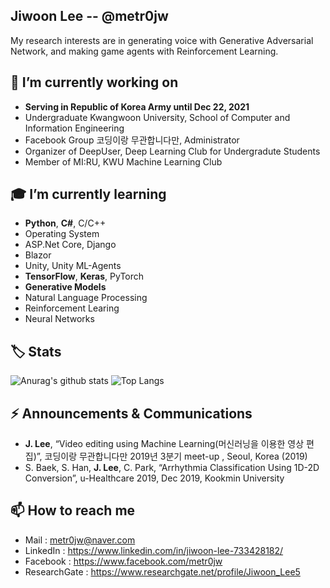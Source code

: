 <h2>Jiwoon Lee  -- @metr0jw</h2>
 My research interests are in generating voice with Generative Adversarial Network, and making game agents with Reinforcement Learning.


💪 I’m currently working on
-
- <b>Serving in Republic of Korea Army until Dec 22, 2021</b>
- Undergraduate Kwangwoon University, School of Computer and Information Engineering
- Facebook Group 코딩이랑 무관합니다만, Administrator
- Organizer of DeepUser, Deep Learning Club for Undergradute Students 
- Member of MI:RU, KWU Machine Learning Club 

🎓 I’m currently learning
- 
- <b>Python</b>, <b>C#</b>, C/C++
- Operating System
- ASP.Net Core, Django
- Blazor
- Unity, Unity ML-Agents
- <b>TensorFlow</b>, <b>Keras</b>, PyTorch
- <b>Generative Models</b>
- Natural Language Processing
- Reinforcement Learing
- Neural Networks

🏷️ Stats
-
![Anurag's github stats](https://github-readme-stats.vercel.app/api?username=metr0jw&count_private=true&show_icons=true&theme=buefy)
![Top Langs](https://github-readme-stats.vercel.app/api/top-langs/?username=metr0jw)

⚡ Announcements & Communications
-
- <b>J. Lee</b>, “Video editing using Machine Learning(머신러닝을 이용한 영상 편집)”, 코딩이랑 무관합니다만 2019년 3분기 meet-up , Seoul, Korea (2019)
- S. Baek, S. Han, <b>J. Lee</b>, C. Park, “Arrhythmia Classification Using 1D-2D Conversion”, u-Healthcare 2019, Dec 2019, Kookmin University


📫 How to reach me
- 
- Mail : <metr0jw@naver.com>
- LinkedIn : https://www.linkedin.com/in/jiwoon-lee-733428182/
- Facebook : https://www.facebook.com/metr0jw
- ResearchGate : https://www.researchgate.net/profile/Jiwoon_Lee5

  
 
<!--
**metr0jw/metr0jw** is a ✨ _special_ ✨ repository because its `README.md` (this file) appears on your GitHub profile.

Here are some ideas to get you started:

- 🔭 I’m currently working on ...
- 🌱 I’m currently learning ...
- 👯 I’m looking to collaborate on ...
- 🤔 I’m looking for help with ...
- 💬 Ask me about ...
- 📫 How to reach me: ...
- 😄 Pronouns: ...
- ⚡ Fun fact: ...
-->
